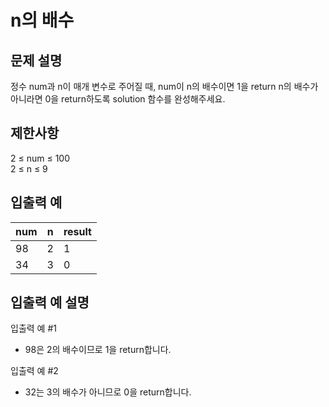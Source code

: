 # n의 배수
## 문제 설명
정수 num과 n이 매개 변수로 주어질 때, num이 n의 배수이면 1을 return n의 배수가 아니라면 0을 return하도록 solution 함수를 완성해주세요.

## 제한사항
2 ≤ num ≤ 100  
2 ≤ n ≤ 9

## 입출력 예
|num|n|result|
|--|--|--|
|98|2|1|
|34|3|0|

## 입출력 예 설명
입출력 예 #1
- 98은 2의 배수이므로 1을 return합니다.

입출력 예 #2
- 32는 3의 배수가 아니므로 0을 return합니다.